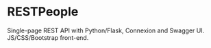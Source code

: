 # RESTPeople
Single-page REST API with Python/Flask, Connexion and Swagger UI. JS/CSS/Bootstrap front-end.
